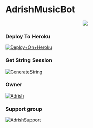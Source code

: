 # AdrishMusicBot


<p align="center"><a href="https://t.me/adrishXgod"><img src="https://te.legra.ph/file/bcac4ce2a546c8012ebfa.jpg"></a></p>


### Deploy To Heroku

[![Deploy+On+Heroku](https://www.herokucdn.com/deploy/button.svg)](https://heroku.com/deploy?template=https://github.com/teamadrish/adrishmusicbot)



### Get String Session

[![GenerateString](https://img.shields.io/badge/repl.it-generateString-yellowgreen)](https://replit.com/@AdityaHalder/StringSession)



### Owner
[![Adrish](https://te.legra.ph/file/c01afb43a37fa072503e5.jpg)](https://t.me/AdrishXgod)



### Support group
[![AdrishSupport](https://te.legra.ph/file/b75b3c1a191f4107b7e50.jpg)](https://t.me/adrishMusicSupport)
